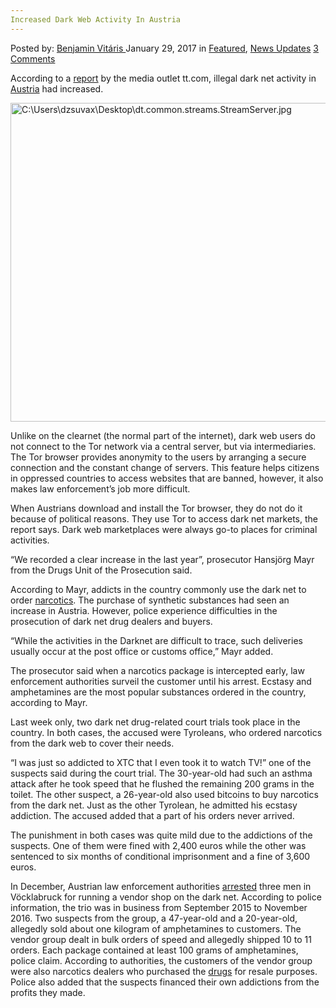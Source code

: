 ```yaml
---
Increased Dark Web Activity In Austria
---
```

<article class="post-listing post-17851 post type-post status-publish format-standard has-post-thumbnail hentry category-deepdot-news category-news-updates">
    <div class="post-inner">
    <p class="post-meta">
    <span>Posted by: <a href="https://www.deepdotweb.com/author/benjaminvi/" title="">Benjamin Vitáris </a></span>
    <span>January 29, 2017</span>
    <span>in <a href="https://www.deepdotweb.com/category/deepdot-news/" rel="category tag">Featured</a>, <a href="https://www.deepdotweb.com/category/news-updates/" rel="category tag">News Updates</a></span>
    <span><a href="https://www.deepdotweb.com/2017/01/29/increased-dark-web-activity-austria/#comments">3 Comments</a></span>
    </p>
    <div class="clear"></div>
    <div class="entry">
    <p>According to a <a href="http://www.tt.com/panorama/verbrechen/12482431-91/drogen-stammen-immer-h%C3%A4ufiger-aus-dem-darknet.csp">report</a> by the media outlet tt.com, illegal dark net activity in <a href="https://www.deepdotweb.com/tag/austria/">Austria</a> had increased.</p>
    <p><a id="post-17851-_gjdgxs"></a> <img class="wp-image-17856 aligncenter" src="https://www.deepdotweb.com/wp-content/uploads/2017/01/c-users-dzsuvax-desktop-dt-common-streams-streams.jpeg" alt="C:\Users\dzsuvax\Desktop\dt.common.streams.StreamServer.jpg" width="680" height="510" srcset="https://www.deepdotweb.com/wp-content/uploads/2017/01/c-users-dzsuvax-desktop-dt-common-streams-streams.jpeg 940w, https://www.deepdotweb.com/wp-content/uploads/2017/01/c-users-dzsuvax-desktop-dt-common-streams-streams-300x225.jpeg 300w" sizes="(max-width: 680px) 100vw, 680px"/></p>
    <p>Unlike on the clearnet (the normal part of the internet), dark web users do not connect to the Tor network via a central server, but via intermediaries. The Tor browser provides anonymity to the users by arranging a secure connection and the constant change of servers. This feature helps citizens in oppressed countries to access websites that are banned, however, it also makes law enforcement’s job more difficult.</p>
    <p>When Austrians download and install the Tor browser, they do not do it because of political reasons. They use Tor to access dark net markets, the report says. Dark web marketplaces were always go-to places for criminal activities.</p>
    <p>&#8220;We recorded a clear increase in the last year&#8221;, prosecutor Hansjörg Mayr from the Drugs Unit of the Prosecution said.</p>
    <p>According to Mayr, addicts in the country commonly use the dark net to order <a href="https://www.deepdotweb.com/tag/narcotics/">narcotics</a>. The purchase of synthetic substances had seen an increase in Austria. However, police experience difficulties in the prosecution of dark net drug dealers and buyers.</p>
    <p>&#8220;While the activities in the Darknet are difficult to trace, such deliveries usually occur at the post office or customs office,&#8221; Mayr added.</p>
    <p>The prosecutor said when a narcotics package is intercepted early, law enforcement authorities surveil the customer until his arrest. Ecstasy and amphetamines are the most popular substances ordered in the country, according to Mayr.</p>
    <p>Last week only, two dark net drug-related court trials took place in the country. In both cases, the accused were Tyroleans, who ordered narcotics from the dark web to cover their needs.</p>
    <p>“I was just so addicted to XTC that I even took it to watch TV!&#8221; one of the suspects said during the court trial. The 30-year-old had such an asthma attack after he took speed that he flushed the remaining 200 grams in the toilet. The other suspect, a 26-year-old also used bitcoins to buy narcotics from the dark net. Just as the other Tyrolean, he admitted his ecstasy addiction. The accused added that a part of his orders never arrived.</p>
    <p>The punishment in both cases was quite mild due to the addictions of the suspects. One of them were fined with 2,400 euros while the other was sentenced to six months of conditional imprisonment and a fine of 3,600 euros.</p>
    <p>In December, Austrian law enforcement authorities <a href="https://www.deepdotweb.com/2016/12/05/upper-austria-vendor-group-arrested/">arrested</a> three men in Vöcklabruck for running a vendor shop on the dark net. According to police information, the trio was in business from September 2015 to November 2016. Two suspects from the group, a 47-year-old and a 20-year-old, allegedly sold about one kilogram of amphetamines to customers. The vendor group dealt in bulk orders of speed and allegedly shipped 10 to 11 orders. Each package contained at least 100 grams of amphetamines, police claim. According to authorities, the customers of the vendor group were also narcotics dealers who purchased the <a href="https://www.deepdotweb.com/tag/drugs/">drugs</a> for resale purposes. Police also added that the suspects financed their own addictions from the profits they made.</p>
    </div>
    <span style="display:none" class="updated">2017-01-29</span>
    <div style="display:none" class="vcard author" itemprop="author" itemscope itemtype="http://schema.org/Person"><strong class="fn" itemprop="name"><a href="https://www.deepdotweb.com/author/benjaminvi/" title="Posts by Benjamin Vitáris" rel="author">Benjamin Vitáris</a></strong></div>
    </div>
</article>

